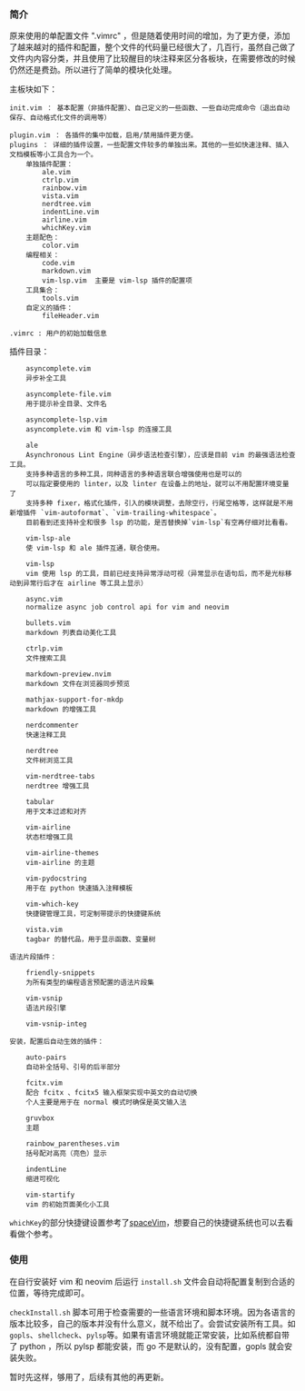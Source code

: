 ### 简介

原来使用的单配置文件 ".vimrc" ，但是随着使用时间的增加，为了更方便，添加了越来越对的插件和配置，整个文件的代码量已经很大了，几百行，虽然自己做了文件内内容分类，并且使用了比较醒目的块注释来区分各板块，在需要修改的时候仍然还是费劲。所以进行了简单的模块化处理。

主板块如下：

    init.vim ： 基本配置（非插件配置）、自己定义的一些函数、一些自动完成命令（退出自动保存、自动格式化文件的调用等）

    plugin.vim ： 各插件的集中加载，启用/禁用插件更方便。
    plugins ： 详细的插件设置，一些配置文件较多的单独出来。其他的一些如快速注释、插入文档模板等小工具合为一个。
        单独插件配置：
            ale.vim
            ctrlp.vim
            rainbow.vim
            vista.vim
            nerdtree.vim
            indentLine.vim
            airline.vim
            whichKey.vim
        主题配色：
            color.vim
        编程相关：
            code.vim
            markdown.vim
            vim-lsp.vim  主要是 vim-lsp 插件的配置项
        工具集合：
            tools.vim
        自定义的插件：
            fileHeader.vim

    .vimrc : 用户的初始加载信息


插件目录：

        asyncomplete.vim
        异步补全工具

        asyncomplete-file.vim
        用于提示补全目录、文件名

        asyncomplete-lsp.vim
        asyncomplete.vim 和 vim-lsp 的连接工具

        ale
        Asynchronous Lint Engine（异步语法检查引擎），应该是目前 vim 的最强语法检查工具。
        支持多种语言的多种工具，同种语言的多种语言联合增强使用也是可以的
        可以指定要使用的 linter，以及 linter 在设备上的地址，就可以不用配置环境变量了
        支持多种 fixer，格式化插件，引入的模块调整，去除空行，行尾空格等，这样就是不用新增插件 `vim-autoformat`、`vim-trailing-whitespace`。
        目前看到还支持补全和很多 lsp 的功能，是否替换掉`vim-lsp`有空再仔细对比看看。

        vim-lsp-ale
        使 vim-lsp 和 ale 插件互通，联合使用。

        vim-lsp
        vim 使用 lsp 的工具，目前已经支持异常浮动可视（异常显示在语句后，而不是光标移动到异常行后才在 airline 等工具上显示）

        async.vim
        normalize async job control api for vim and neovim

        bullets.vim
        markdown 列表自动美化工具

        ctrlp.vim
        文件搜索工具

        markdown-preview.nvim
        markdown 文件在浏览器同步预览

        mathjax-support-for-mkdp
        markdown 的增强工具

        nerdcommenter
        快速注释工具

        nerdtree
        文件树浏览工具

        vim-nerdtree-tabs
        nerdtree 增强工具

        tabular
        用于文本过滤和对齐

        vim-airline
        状态栏增强工具

        vim-airline-themes
        vim-airline 的主题

        vim-pydocstring
        用于在 python 快速插入注释模板

        vim-which-key
        快捷键管理工具，可定制带提示的快捷键系统

        vista.vim
        tagbar 的替代品，用于显示函数、变量树

    语法片段插件：

        friendly-snippets
        为所有类型的编程语言预配置的语法片段集

        vim-vsnip
        语法片段引擎

        vim-vsnip-integ

    安装，配置后自动生效的插件：

        auto-pairs
        自动补全括号、引号的后半部分

        fcitx.vim
        配合 fcitx 、fcitx5 输入框架实现中英文的自动切换
        个人主要是用于在 normal 模式时确保是英文输入法

        gruvbox
        主题

        rainbow_parentheses.vim
        括号配对高亮（亮色）显示

        indentLine
        缩进可视化

        vim-startify
        vim 的初始页面美化小工具

`whichKey`的部分快捷键设置参考了[spaceVim](https://github.com/liuchengxu/space-vim/blob/master/core/autoload/spacevim/map/leader.vim)，想要自己的快捷键系统也可以去看看做个参考。

### 使用
在自行安装好 vim 和 neovim 后运行 `install.sh` 文件会自动将配置复制到合适的位置，等待完成即可。

`checkInstall.sh` 脚本可用于检查需要的一些语言环境和脚本环境。因为各语言的版本比较多，自己的版本并没有什么意义，就不给出了。会尝试安装所有工具。如`gopls`、`shellcheck`、`pylsp`等。如果有语言环境就能正常安装，比如系统都自带了 python ，所以 pylsp 都能安装，而 go 不是默认的，没有配置，gopls 就会安装失败。

暂时先这样，够用了，后续有其他的再更新。


